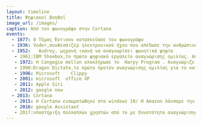 ```yaml
---
layout: timeline 
title: Ψηφιακοί Βοηθοί
image_url: /images/
caption: Από τον φωνογράφο στην Cortana
events:
  - 1877: Ο Τόμας Έντισον κατασκεύασε τον φωνογράφο
  - 1936: Voder,συνθεσάιζερ ηλεκτρονικού ήχου που απέδωσε την ανθρώπινη ομιλία
  - 1952:   Audrey, μηχανή ικανή να αναγνωρίσει φωνητικά ψηφία
   - 1961:IBM Shoebox,το πρώτο ψηφιακό εργαλείο αναγνώρισης ομιλίας. Αναγνώριζε 16 λέξεις και ψηφία
   - 1972: Η Cangegie mellon ολοκλήρωσε το  Harpy Program . Αναγνώριζε 1000 λέξεις.
   - 1990:Dragon Dictate,το πρώτο προϊόν αναγνώρισης ομιλίας για το καταναλωτικό κοινό
   - 1996: Microsoft    Clippy
   - 2001: microsoft  office XP
   - 2011: Apple Siri
   - 2012: google now
  - 2013: Cortana
   - 2015: H Cortana ενσωματώθηκε στα windows 10/ Η Amazon λάνσαρε την  Echo/ Η Amazon λάνσαρε το Alexa Skills Kit
   - 2016: google Assistant
   - 2017:υποστήριξη πολλαπλών χρηστών από το με δυνατότητα αναγνώρισης 6 διαφορετικών φωνών
---
```


